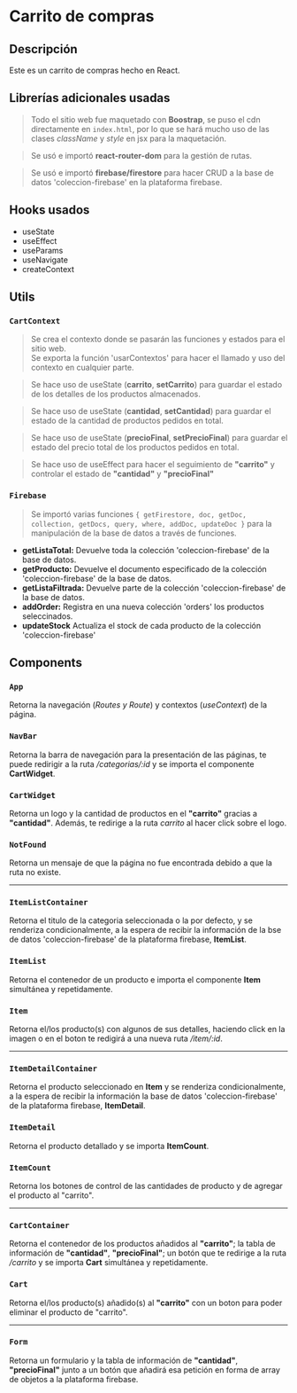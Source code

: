 # Carrito de compras

## Descripción
Este es un carrito de compras hecho en React.

## Librerías adicionales usadas
>Todo el sitio web fue maquetado con **Boostrap**, se puso el cdn directamente en `index.html`, por lo que se hará mucho uso de las clases *className* y *style* en jsx para la maquetación.

>Se usó e importó **react-router-dom** para la gestión de rutas.

>Se usó e importó **firebase/firestore** para hacer CRUD a la base de datos 'coleccion-firebase' en la plataforma firebase.

## Hooks usados
- useState
- useEffect
- useParams
- useNavigate
- createContext

## Utils
### `CartContext`
> Se crea el contexto donde se pasarán las funciones y estados para el sitio web.\
Se exporta la función 'usarContextos' para hacer el llamado y uso del contexto en cualquier parte.

> Se hace uso de useState (**carrito**, **setCarrito**) para guardar el estado de los detalles de los productos almacenados.

> Se hace uso de useState (**cantidad**, **setCantidad**) para guardar el estado de la cantidad de productos pedidos en total.

> Se hace uso de useState (**precioFinal**, **setPrecioFinal**) para guardar el estado del precio total de los productos pedidos en total.

>Se hace uso de useEffect para hacer el seguimiento de **"carrito"** y controlar el estado de **"cantidad"** y **"precioFinal"**

### `Firebase`
> Se importó varias funciones `{ getFirestore, doc, getDoc, collection, getDocs, query, where, addDoc, updateDoc }` para la manipulación de la base de datos a través de funciones.

- **getListaTotal:** Devuelve toda la colección 'coleccion-firebase' de la base de datos.
- **getProducto:** Devuelve el documento especificado de la colección 'coleccion-firebase' de la base de datos.
- **getListaFiltrada:** Devuelve parte de la colección 'coleccion-firebase' de la base de datos.
- **addOrder:** Registra en una nueva colección 'orders' los productos seleccinados.
- **updateStock** Actualiza el stock de cada producto de la colección 'coleccion-firebase' 

## Components
### `App`
Retorna la navegación (*Routes y Route*) y contextos (*useContext*) de la página.

### `NavBar`
Retorna la barra de navegación para la presentación de las páginas, te puede redirigir a la ruta */categorias/:id* y se importa el componente **CartWidget**.

### `CartWidget`
Retorna un logo y la cantidad de productos en el **"carrito"** gracias a **"cantidad"**. Además, te redirige a la ruta *carrito* al hacer click sobre el logo.

### `NotFound`
Retorna un mensaje de que la página no fue encontrada debido a que la ruta no existe.

---

### `ItemListContainer`
Retorna el titulo de la categoria seleccionada o la por defecto, y se renderiza condicionalmente, a la espera de recibir la información de la bse de datos 'coleccion-firebase' de la plataforma firebase, **ItemList**.

### `ItemList`
Retorna el contenedor de un producto e importa el componente **Item** simultánea y repetidamente.

### `Item`
Retorna el/los producto(s) con algunos de sus detalles, haciendo click en la imagen o en el boton te redigirá a una nueva ruta */item/:id*.

---

### `ItemDetailContainer`
Retorna el producto seleccionado en **Item** y se renderiza condicionalmente, a la espera de recibir la información la base de datos 'coleccion-firebase' de la plataforma firebase, **ItemDetail**.

### `ItemDetail`
Retorna el producto detallado y se importa **ItemCount**.

### `ItemCount`
Retorna los botones de control de las cantidades de producto y de agregar el producto al "carrito".

---

### `CartContainer`
Retorna el contenedor de los productos añadidos al **"carrito"**; la tabla de información de **"cantidad"**, **"precioFinal"**; un botón que te redirige a la ruta */carrito*  y se importa **Cart** simultánea y repetidamente.

### `Cart`
Retorna el/los producto(s) añadido(s) al **"carrito"** con un boton para poder eliminar el producto de "carrito".

---

### `Form`
Retorna un formulario y la tabla de información de **"cantidad"**, **"precioFinal"** junto a un botón que añadirá esa petición en forma de array de objetos a la plataforma firebase.
